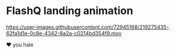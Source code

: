 # FlashQ landing animation

https://user-images.githubusercontent.com/72945168/219275435-62fa1d1e-0c8e-4342-8a2a-c0214bd354f9.mov

❤️ you hale
